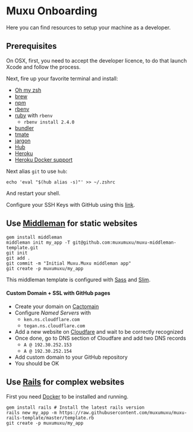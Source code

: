# Muxu Onboarding

Here you can find resources to setup your machine as a developer.

## Prerequisites

On OSX, first, you need to accept the developer licence, to do that launch Xcode and follow the process.

Next, fire up your favorite terminal and install:

  - [Oh my zsh](https://github.com/robbyrussell/oh-my-zsh)
  - [brew](https://brew.sh/index_fr.html)
  - [npm](https://www.npmjs.com/)
  - [rbenv](https://github.com/rbenv/rbenv)
  - [ruby](https://www.ruby-lang.org/fr/) with `rbenv`
  	- `rbenv install 2.4.0`
  - [bundler](http://bundler.io)
  - [tmate](https://tmate.io/)
  - [jargon](https://github.com/muxumuxu/jargon)
  - [Hub](https://github.com/github/hub)
  - [Heroku](https://devcenter.heroku.com/articles/heroku-cli)
  - [Heroku Docker support](https://devcenter.heroku.com/articles/container-registry-and-runtime)

Next alias `git` to use `hub`:
```
echo 'eval "$(hub alias -s)"' >> ~/.zshrc
```
And restart your shell.

Configure your SSH Keys with GitHub using this [link](https://help.github.com/articles/adding-a-new-ssh-key-to-your-github-account/).

## Use [Middleman](https://middlemanapp.com/) for static websites

```
gem install middleman
middleman init my_app -T git@github.com:muxumuxu/muxu-middleman-template.git
git init
git add .
git commit -m "Initial Muxu.Muxu middleman app"
git create -p muxumuxu/my_app
```

This middleman template is configured with [Sass](http://sass-lang.com/) and [Slim](http://slim-lang.com/).

#### Custom Domain + SSL with GitHub pages

- Create your domain on [Cactomain](https://cactomain.co/register)
- Configure *Named Servers* with
  - `ken.ns.cloudflare.com`
  - `tegan.ns.cloudflare.com`
- Add a new website on [Cloudfare](https://www.cloudflare.com/a/add-site) and wait to be correctly recognized
- Once done, go to DNS section of Cloudfare and add two DNS records
  - `A @ 192.30.252.153`
  - `A @ 192.30.252.154`
- Add custom domain to your GitHub repository
- You should be OK

## Use [Rails](http://rubyonrails.org/) for complex websites

First you need [Docker](https://docs.docker.com/docker-for-mac/install/) to be installed and running.

```
gem install rails # Install the latest rails version
rails new my_app -m https://raw.githubusercontent.com/muxumuxu/muxu-rails-template/master/template.rb
git create -p muxumuxu/my_app
```
